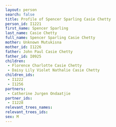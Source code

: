 ```yaml
---
layout: person
search: false
title: Profile of Spencer Sparling Casie Chetty
person_id: I1221
first_name: Spencer Sparling
last_name: Casie Chetty
full_name: Spencer Sparling Casie Chetty
mother: Unknown Mutukisna
mother_id: I1226
father: John Paul Casie Chetty
father_id: I0925
children:
 - Florence Charlotte Casie Chetty
 - Daisy Lily Violet Nathalie Casie Chetty
children_ids:
 - I1222
 - I1256
partners:
 - Catherine Jurgen Ondaatjie
partner_ids:
 - I1228
relevant_trees_names:
relevant_trees_ids:
sex: M
---
```


